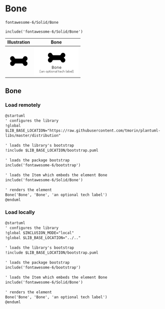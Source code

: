 # Bone


```text
fontawesome-6/Solid/Bone
```

```text
include('fontawesome-6/Solid/Bone')
```



| Illustration | Bone |
| :---: | :---: |
| ![illustration for Illustration](../../fontawesome-6/Solid/Bone.png) | ![illustration for Bone](../../fontawesome-6/Solid/Bone.Local.png) |




## Bone

### Load remotely
```plantuml
@startuml
' configures the library
!global $LIB_BASE_LOCATION="https://raw.githubusercontent.com/tmorin/plantuml-libs/master/distribution"

' loads the library's bootstrap
!include $LIB_BASE_LOCATION/bootstrap.puml

' loads the package bootstrap
include('fontawesome-6/bootstrap')

' loads the Item which embeds the element Bone
include('fontawesome-6/Solid/Bone')

' renders the element
Bone('Bone', 'Bone', 'an optional tech label')
@enduml
```

### Load locally
```plantuml
@startuml
' configures the library
!global $INCLUSION_MODE="local"
!global $LIB_BASE_LOCATION="../.."

' loads the library's bootstrap
!include $LIB_BASE_LOCATION/bootstrap.puml

' loads the package bootstrap
include('fontawesome-6/bootstrap')

' loads the Item which embeds the element Bone
include('fontawesome-6/Solid/Bone')

' renders the element
Bone('Bone', 'Bone', 'an optional tech label')
@enduml
```


